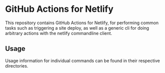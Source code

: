 # GitHub Actions for Netlify

This repository contains GitHub Actions for Netlify, for performing common tasks such as triggering a site deploy, as well as a generic cli for doing arbitrary actions with the netlify commandline client.

## Usage
Usage information for individual commands can be found in their respective directories.
